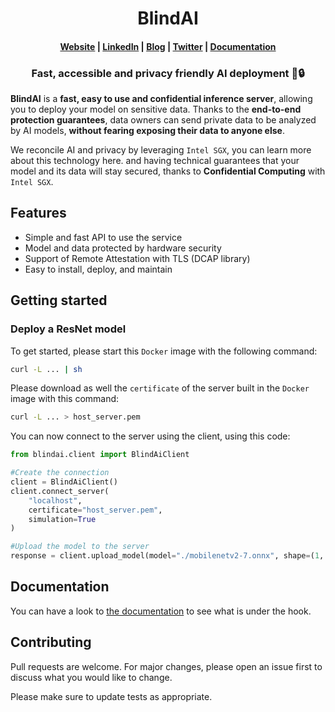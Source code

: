 <h1 align="center">BlindAI</h1>

<h4 align="center">
  <a href="https://www.mithrilsecurity.io">Website</a> |
  <a href="https://www.linkedin.com/company/mithril-security-company">LinkedIn</a> | 
  <a href="https://www.mithrilsecurity.io">Blog</a> |
  <a href="https://www.twitter.com/mithrilsecurity">Twitter</a> | 
  <a href="https://mithrilsecurity.gitbook.io">Documentation</a>
</h4>

<h3 align="center">Fast, accessible and privacy friendly AI deployment 🚀🔒</h3>

**BlindAI** is a **fast, easy to use and confidential inference server**, allowing you to deploy your model on sensitive data. Thanks to the **end-to-end protection guarantees**, data owners can send private data to be analyzed by AI models, **without fearing exposing their data to anyone else**.

We reconcile AI and privacy by leveraging ```Intel SGX```, you can learn more about this technology here. and having technical guarantees that your model and its data will stay secured, thanks to **Confidential Computing** with ```Intel SGX```.

## Features
* Simple and fast API to use the service
* Model and data protected by hardware security
* Support of Remote Attestation with TLS (DCAP library)
* Easy to install, deploy, and maintain

## Getting started

### Deploy a ResNet model
To get started, please start this ```Docker``` image with the following command:
```bash
curl -L ... | sh
```
Please download as well the ```certificate``` of the server built in the ```Docker``` image with this command: 
```bash
curl -L ... > host_server.pem
```
You can now connect to the server using the client, using this code: 
```python
from blindai.client import BlindAiClient

#Create the connection
client = BlindAiClient()
client.connect_server(
    "localhost",
    certificate="host_server.pem",
    simulation=True
)

#Upload the model to the server
response = client.upload_model(model="./mobilenetv2-7.onnx", shape=(1, 3, 224, 224))
```

## Documentation

You can have a look to [the documentation](https://mithrilsecurity.gitbook.io/) to see what is under the hook.

## Contributing
Pull requests are welcome. For major changes, please open an issue first to discuss what you would like to change.

Please make sure to update tests as appropriate.
